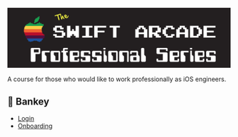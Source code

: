 ![](images/banner.png)

A course for those who would like to work professionally as iOS engineers.

## 🏦 Bankey

- [Login](Bankey/1-Login/README.md)
- [Onboarding](Bankey/2-Onboarding/README.md)
